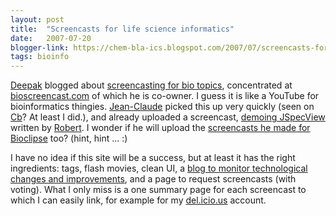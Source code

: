 ```yaml
---
layout: post
title:  "Screencasts for life science informatics"
date:   2007-07-20
blogger-link: https://chem-bla-ics.blogspot.com/2007/07/screencasts-for-life-science.html
tags: bioinfo
---
```


[Deepak](http://mndoci.com/blog/) blogged about [screencasting for bio topics](http://mndoci.com/blog/2007/07/18/bioscreencastcom-02/),
concentrated at [bioscreencast.com](http://bioscreencast.com/) of which he is co-owner. I guess it is like a YouTube for
bioinformatics thingies. [Jean-Claude](http://usefulchem.blogspot.com/) picked this up very quickly (seen on
[Cb](http://cb.openmolecules.net/)? At least I did.), and already uploaded a screencast,
[demoing JSpecView](http://bioscreencast.com/bsc_movwin.html?var1=58&var2=e222d63dc3a1251f097cd1e5bb8d5318.flv&var3=640&var4=496)
written by [Robert](http://wwwchem.uwimona.edu.jm:1104/chrl.html). I wonder if he will upload the
[screencasts he made for](http://usefulchem.blogspot.com/2006/07/cml-in-rss-feeds.html)
[Bioclipse](http://www.bioclipse.net/) too? (hint, hint ... :)

I have no idea if this site will be a success, but at least it has the right ingredients: tags, flash movies, clean UI, a
[blog to monitor technological changes and improvements](http://bioscreencast.wordpress.com/), and a page to
request screencasts (with voting). What I only miss is a one summary page for each screencast to which I can
easily link, for example for my [del.icio.us](http://del.icio.us/egonw) account.

